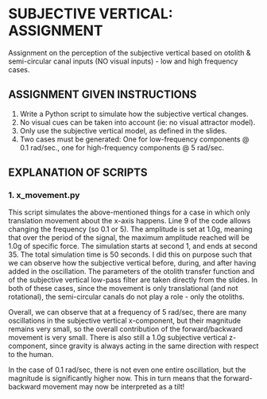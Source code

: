 # SUBJECTIVE VERTICAL: ASSIGNMENT
Assignment on the perception of the subjective vertical based on otolith &amp; semi-circular canal inputs (NO visual inputs) - low and high frequency cases.

## ASSIGNMENT GIVEN INSTRUCTIONS
1. Write a Python script to simulate how the subjective vertical changes.
2. No visual cues can be taken into account (ie: no visual attractor model).
3. Only use the subjective vertical model, as defined in the slides.
4. Two cases must be generated: One for low-frequency components @ 0.1 rad/sec., one for high-frequency components @ 5 rad/sec.

## EXPLANATION OF SCRIPTS

### 1. x_movement.py
This script simulates the above-mentioned things for a case in which only translation movement about the x-axis happens. Line 9 of the code allows changing the frequency (so 0.1 or 5).
The amplitude is set at 1.0g, meaning that over the period of the signal, the maximum amplitude reached will be 1.0g of specific force.
The simulation starts at second 1, and ends at second 35. The total simulation time is 50 seconds. I did this on purpose such that we can observe how the subjective vertical before, during, and after having added in the oscillation.
The parameters of the otolith transfer function and of the subjective vertical low-pass filter are taken directly from the slides.
In both of these cases, since the movement is only translational (and not rotational), the semi-circular canals do not play a role - only the otoliths.

Overall, we can observe that at a frequency of 5 rad/sec, there are many oscillations in the subjective vertical x-component, but their magnitude remains very small, so the overall contribution of the forward/backward movement is very small. There is also still a 1.0g subjective vertical z-component, since gravity is always acting in the same direction with respect to the human.

In the case of 0.1 rad/sec, there is not even one entire oscillation, but the magnitude is significantly higher now. This in turn means that the forward-backward movement may now be interpreted as a tilt!
